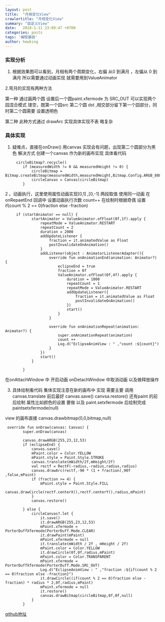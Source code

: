 ```yaml
---
layout: post
title:  "月相变化View"
crawlertitle: "月相变化View"
summary: "自定义View"
date:   2018-1-11 23:09:47 +0700
categories: posts
tags: '编程基础'
author: hewking
---
```

### 实现分析

1. 根据效果图可以看到，月相有两个周期变化，右偏 从0 到满月  ，左偏从 0 到满月
所以需要通过动画实现 就需要用到ValueAnimator

2.弯月的实现有两种方法  

第一种 
	通过画两个圆 设置后一个圆paint.xfermode 为 SRC_OUT 可以实现两个园混合模式
	镂空，既第一个园src 第二个圆 dst ,相交部分留下第一个园部分，同时第二个圆需要
	设置透明色

第二种
	此种方式通过 drawArc 实现具体实现不表 略复杂

### 具体实现
1. 疑难点，直接在onDraw() 用canvas 实现会有问题，出现第二个圆部分为黑色
解决方式 创建一个canvas 作为新的画布实现 具体看代码

```
     circleBitmap?.recycle()
        if (measuredWidth != 0 && measuredHeight != 0) {
            circleBitmap = Bitmap.createBitmap(measuredWidth,measuredHeight,Bitmap.Config.ARGB_8888)
            circleCanvas = Canvas(circleBitmap)
        }
```

2 。动画执行，这里使用属性动画实现[0,1] ,[0,-1] 两段取值
使用同一动画 在onRepaetEnd 回调中 设置动画执行次数 count++
在绘制时根据奇偶 设置 if(count % 2 == 0)fraction else -fraction)

```
     if (startAnimator == null) {
            startAnimator = ValueAnimator.ofFloat(0f,1f).apply {
                repeatMode = ValueAnimator.RESTART
                repeatCount = 2
                duration = 2000
                addUpdateListener {
                    fraction = it.animatedValue as Float
                    postInvalidateOnAnimation()
                }
                addListener(object : AnimatorListenerAdapter(){
                    override fun onAnimationEnd(animation: Animator?) {
                        eclipseEnd = true
                        fraction = 0f
                        ValueAnimator.ofFloat(0f,4f).apply {
                            duration = 1000
                            repeatCount = 1
                            repeatMode = ValueAnimator.RESTART
                            addUpdateListener({
                                fraction = it.animatedValue as Float
                                postInvalidateOnAnimation()
                            })
                            start()
                        }
                    }

                    override fun onAnimationRepeat(animation: Animator?) {
                        super.onAnimationRepeat(animation)
                        count ++
                        Log.d("EclipseAnimView : " ,"count :${count}")
                    }
                })
                start()
            }

        }
```
在onAttachWindow 中 开启动画
onDetachWindow 中取消动画
以及做释放操作

3. 具体绘制看代码 集体实现注意在新的画布中
实现 需要主要 调用canvas.translate 前后最好 canvas.save() canvsa.restore()
还有paint 的前后绘制 属性比如颜色的设置 要做
以及 paint.setxfermode 后绘制完成 paintsetxfermode(null)

view 的画布直接 canvas.drawbitmap(0,0,bitmap,null)

```
 override fun onDraw(canvas: Canvas) {
        super.onDraw(canvas)

        canvas.drawARGB(255,23,12,53)
        if (eclipseEnd) {
            canvas.save()
            mPaint.color = Color.YELLOW
            mPaint.style = Paint.Style.STROKE
            canvas.translate(mWidth/2f,mHeight/2f)
            val rectf = RectF(-radius,-radius,radius,radius)
            canvas.drawArc(rectf,-90 * (1 + fraction),90f ,false,mPaint)
            if (fraction >= 4) {
                mPaint.style = Paint.Style.FILL
                canvas.drawCircle(rectf.centerX(),rectf.centerY(),radius,mPaint)
            }
            canvas.restore()

        } else {
            circleCanvas?.let {
                it.save()
                it.drawARGB(255,23,12,53)
                mPaint.xfermode = PorterDuffXfermode(PorterDuff.Mode.CLEAR)
                it.drawPaint(mPaint)
                mPaint.xfermode = null
                it.translate(mWidth / 2f , mHeight / 2f)
                mPaint.color = Color.YELLOW
                it.drawCircle(0f,0f,radius,mPaint)
                mPaint.color = Color.TRANSPARENT
                mPaint.xfermode = PorterDuffXfermode(PorterDuff.Mode.SRC_OUT)
                Log.d("EclipseAnimView : " ,"fraction :${if(count % 2 == 0)fraction else -fraction}")
                it.drawCircle((if(count % 2 == 0)fraction else -fraction) * radius * 2,0f,radius,mPaint)
                mPaint.xfermode = null
                it.restore()
                canvas.drawBitmap(circleBitmap,0f,0f,null)
            }
        }
```


[github地址](https://github.com/hewking/HUILibrary/blob/master/app/src/main/java/com/hewking/customviewtest/EclipseAnimView.kt)





